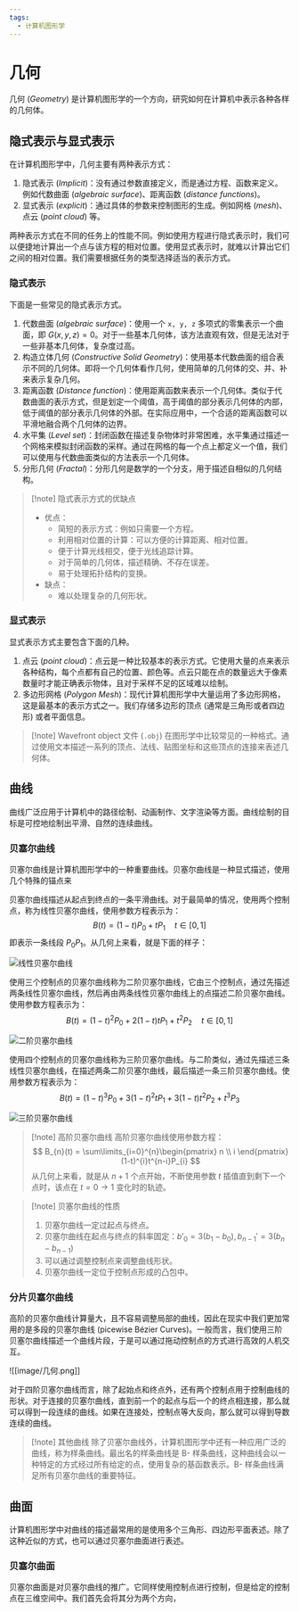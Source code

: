 ```yaml
---
tags:
  - 计算机图形学
---
```


# 几何

 几何 (*Geometry*) 是计算机图形学的一个方向，研究如何在计算机中表示各种各样的几何体。

## 隐式表示与显式表示

 在计算机图形学中，几何主要有两种表示方式：
 1. 隐式表示 (*Implicit*)：没有通过参数直接定义，而是通过方程、函数来定义。例如代数曲面 (*algebraic surface*)、距离函数 (*distance functions*)。
 2. 显式表示 (*explicit*)：通过具体的参数来控制图形的生成。例如网格 (*mesh*)、点云 (*point cloud*) 等。

两种表示方式在不同的任务上的性能不同。例如使用方程进行隐式表示时，我们可以便捷地计算出一个点与该方程的相对位置。使用显式表示时，就难以计算出它们之间的相对位置。我们需要根据任务的类型选择适当的表示方式。

### 隐式表示

下面是一些常见的隐式表示方式。

1. 代数曲面 (*algebraic surface*)：使用一个 `x, y, z` 多项式的零集表示一个曲面，即 $G(x, y, z) = 0$。对于一些基本几何体，该方法直观有效，但是无法对于一些非基本几何体，复杂度过高。
2. 构造立体几何 (*Constructive Solid Geometry*)：使用基本代数曲面的组合表示不同的几何体。即将一个几何体看作几何，使用简单的几何体的交、并、补来表示复杂几何。
3. 距离函数 (*Distance function*)：使用距离函数来表示一个几何体。类似于代数曲面的表示方式，但是划定一个阈值，高于阈值的部分表示几何体的内部，低于阈值的部分表示几何体的外部。在实际应用中，一个合适的距离函数可以平滑地融合两个几何体的边界。
4. 水平集 (*Level set*)：封闭函数在描述复杂物体时非常困难，水平集通过描述一个网格来模拟封闭函数的采样。通过在网格的每一个点上都定义一个值，我们可以使用与代数曲面类似的方法表示一个几何体。
5. 分形几何 (*Fractal*)：分形几何是数学的一个分支，用于描述自相似的几何结构。

> [!note] 隐式表示方式的优缺点
> - 优点：
> 	- 简短的表示方式：例如只需要一个方程。
> 	- 利用相对位置的计算：可以方便的计算距离、相对位置。
> 	- 便于计算光线相交，便于光线追踪计算。
> 	- 对于简单的几何体，描述精确、不存在误差。
> 	- 易于处理拓扑结构的变换。
> - 缺点：
> 	- 难以处理复杂的几何形状。

### 显式表示

显式表示方式主要包含下面的几种。

1. 点云 (*point cloud*)：点云是一种比较基本的表示方式。它使用大量的点来表示各种结构，每个点都有自己的位置、颜色等。点云只能在点的数量远大于像素数量时才能正确表示物体，且对于采样不足的区域难以绘制。
2. 多边形网格 (*Polygon Mesh*)：现代计算机图形学中大量运用了多边形网格，这是最基本的表示方式之一。我们存储多边形的顶点 (通常是三角形或者四边形) 或者平面信息。

> [!note] Wavefront object 文件 (`.obj`)
> 在图形学中比较常见的一种格式。通过使用文本描述一系列的顶点、法线、贴图坐标和这些顶点的连接来表述几何体。

## 曲线

曲线广泛应用于计算机中的路径绘制、动画制作、文字渲染等方面。曲线绘制的目标是可控地绘制出平滑、自然的连续曲线。

### 贝塞尔曲线

贝塞尔曲线是计算机图形学中的一种重要曲线。贝塞尔曲线是一种显式描述，使用几个特殊的锚点来

贝塞尔曲线描述从起点到终点的一条平滑曲线。对于最简单的情况，使用两个控制点，称为线性贝塞尔曲线，使用参数方程表示为：
$$
B(t)=(1-t)P_{0} + tP_{1}\quad t\in[0, 1]
$$
即表示一条线段 $P_{0}P_{1}$。从几何上来看，就是下面的样子：

![线性贝塞尔曲线](https://upload.wikimedia.org/wikipedia/commons/0/00/Bézier_1_big.gif)

使用三个控制点的贝塞尔曲线称为二阶贝塞尔曲线，它由三个控制点，通过先描述两条线性贝塞尔曲线，然后再由两条线性贝塞尔曲线上的点描述二阶贝塞尔曲线。使用参数方程表示为：
$$
B(t) = (1-t)^{2}P_{0} + 2(1-t)tP_{1} + t^{2}P_{2}\quad t\in[0, 1]
$$

![二阶贝塞尔曲线](https://upload.wikimedia.org/wikipedia/commons/3/3d/Bézier_2_big.gif)

使用四个控制点的贝塞尔曲线称为三阶贝塞尔曲线。与二阶类似，通过先描述三条线性贝塞尔曲线，在描述两条二阶贝塞尔曲线，最后描述一条三阶贝塞尔曲线。使用参数方程表示为：
$$
B(t) = (1-t)^{3}P_{0} + 3(1-t)^{2}tP_{1} + 3(1-t)t^{2}P_{2} + t^{3}P_{3}
$$

![三阶贝塞尔曲线](https://upload.wikimedia.org/wikipedia/commons/d/db/Bézier_3_big.gif)

> [!note] 高阶贝塞尔曲线
> 高阶贝塞尔曲线使用参数方程：
> $$
> B_{n}(t) = \sum\limits_{i=0}^{n}\begin{pmatrix} n \\ i \end{pmatrix} (1-t)^{i}t^{n-i}P_{i}
> $$
> 从几何上来看，就是从 $n+1$ 个点开始，不断使用参数 $t$ 插值直到剩下一个点时，该点在 $t=0\to 1$ 变化时的轨迹。

> [!note] 贝塞尔曲线的性质
> 1. 贝塞尔曲线一定过起点与终点。
> 2. 贝塞尔曲线在起点与终点的斜率固定：$b'_{0}=3(b_{1}-b_{0}),b_{n-1}'=3(b_{n}-b_{n-1})$
> 3. 可以通过调整控制点来调整曲线形状。
> 4. 贝塞尔曲线一定位于控制点形成的凸包中。

### 分片贝塞尔曲线

高阶的贝塞尔曲线计算量大，且不容易调整局部的曲线，因此在现实中我们更加常用的是多段的贝塞尔曲线 (picewise Bézier Curves)。一般而言，我们使用三阶贝塞尔曲线描述一个曲线片段，于是可以通过拖动控制点的方式进行高效的人机交互。

![[image/几何.png]]

对于四阶贝塞尔曲线而言，除了起始点和终点外，还有两个控制点用于控制曲线的形状。对于连接的贝塞尔曲线，直到前一个的起点与后一个的终点相连接，那么就可以得到一段连续的曲线。如果在连接处，控制点等大反向，那么就可以得到导数连续的曲线。

> [!note] 其他曲线
> 除了贝塞尔曲线外，计算机图形学中还有一种应用广泛的曲线，称为样条曲线。最出名的样条曲线是 B- 样条曲线，这种曲线会以一种特定的方式经过所有给定的点，使用复杂的基函数表示。B- 样条曲线满足所有贝塞尔曲线的重要特征。

## 曲面

计算机图形学中对曲线的描述最常用的是使用多个三角形、四边形平面表述。除了这种近似的方式，也可以通过贝塞尔曲面进行表述。

### 贝塞尔曲面

贝塞尔曲面是对贝塞尔曲线的推广。它同样使用控制点进行控制，但是给定的控制点在三维空间中。我们首先会将其分为两个方向，